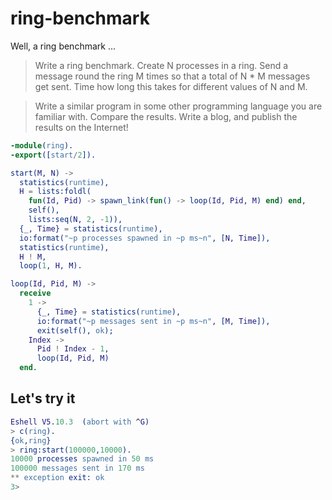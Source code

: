 # ring-benchmark

Well, a ring benchmark ...

> Write a ring benchmark. Create N processes in a ring. Send a message round the ring M times so that a total of N * M messages get sent. Time how long this takes for different values of N and M.

> Write a similar program in some other programming language you are familiar with. Compare the results. Write a blog, and publish the results on the Internet!

```Erlang
-module(ring).
-export([start/2]).

start(M, N) ->
  statistics(runtime),
  H = lists:foldl(
    fun(Id, Pid) -> spawn_link(fun() -> loop(Id, Pid, M) end) end,
    self(),
    lists:seq(N, 2, -1)),
  {_, Time} = statistics(runtime),
  io:format("~p processes spawned in ~p ms~n", [N, Time]),
  statistics(runtime),
  H ! M,
  loop(1, H, M).

loop(Id, Pid, M) ->
  receive
    1 ->
      {_, Time} = statistics(runtime),
      io:format("~p messages sent in ~p ms~n", [M, Time]),
      exit(self(), ok);
    Index ->
      Pid ! Index - 1,
      loop(Id, Pid, M)
  end.
```

## Let's try it

```Erlang
Eshell V5.10.3  (abort with ^G)
> c(ring).
{ok,ring}
> ring:start(100000,10000).
10000 processes spawned in 50 ms
100000 messages sent in 170 ms
** exception exit: ok
3>
```
